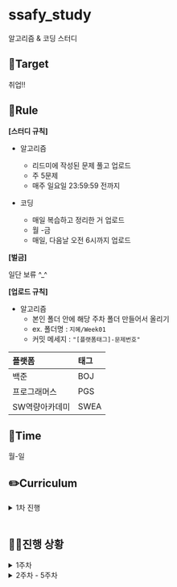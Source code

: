 # ssafy_study
알고리즘 & 코딩 스터디

## 🎯Target
취업!!

## 📌Rule
**[스터디 규칙]**
- 알고리즘
  - 리드미에 작성된 문제 풀고 업로드
  - 주 5문제
  - 매주 일요일 23:59:59 전까지
    
- 코딩
  - 매일 복습하고 정리한 거 업로드
  - 월 -금
  - 매일, 다음날 오전 6시까지 업로드


**[벌금]**

일단 보류 ^_^



**[업로드 규칙]**
- 알고리즘
  - 본인 폴더 안에 해당 주차 폴더 만들어서 올리기
  - ex. 폴더명 : `지혜/Week01`
  - 커밋 메세지 : `"[플랫폼태그]-문제번호"`
  
| 플랫폼    | 태그  |
|:-------|:----|
| 백준 | BOJ |
| 프로그래머스 | PGS |
| SW역량아카데미 | SWEA |

## 📅Time
월-일

## ✏️Curriculum
<details>
  <summary>1차 진행</summary>

 
 - 기간 : 2025.03.06 ~ 
 - **알고리즘** :노션에 정리된 문제 풀이
 - **코딩** : 수업 복습

 
</details>
</br>


## 🏃‍♀️진행 상황
<details>
  <summary>1주차</summary>

|날짜|---| 문제 |---|
|---|---|---|---|
|3/6|SWEA|1238 Contact|[문제 고](https://swexpertacademy.com/main/code/problem/problemDetail.do?contestProbId=AV15B1cKAKwCFAYD#none)|
|3/7|BOJ|14502 연구소|[문제 고](https://www.acmicpc.net/problem/14502)|

</details>

<details>
  <summary>2주차 - 5주차</summary>

[프로그래머스 고득점kit 문제 정리본](https://seasoned-peripheral-395.notion.site/1b2aa43d3dea808db1a3fcafe261615f?pvs=4)

</details>
